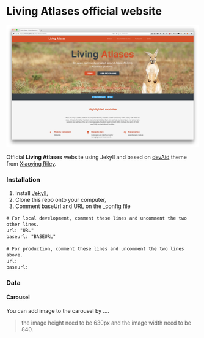 #  **Living Atlases** official website

<p align="center">
  <img src="public/images/front-page-website.png">
</p>

Official **Living Atlases** website using Jekyll and based on [devAid](https://github.com/xriley/devAid-Theme) theme from [Xiaoying Riley](http://xiaoyingriley.com/). 


### Installation

1. Install [Jekyll](https://jekyllrb.com/),
2. Clone this repo onto your computer,
3. Comment baseUrl and URL on the _config file 

```
# For local development, comment these lines and uncomment the two other lines.
url: "URL"     
baseurl: "BASEURL"   

# For production, comment these lines and uncomment the two lines above.
url:    
baseurl:   
```

### Data

#### Carousel

You can add image to the carousel by ....

> the image height need to be 630px and the image width need to be 840.
